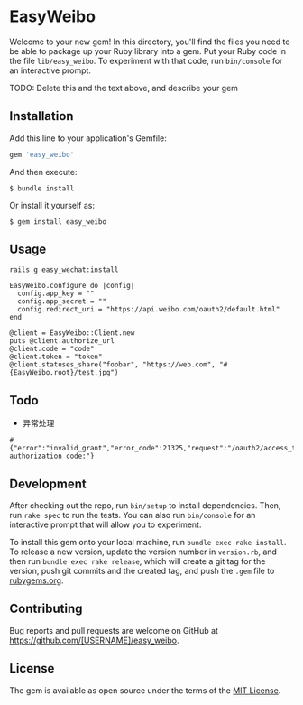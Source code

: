 # EasyWeibo

Welcome to your new gem! In this directory, you'll find the files you need to be able to package up your Ruby library into a gem. Put your Ruby code in the file `lib/easy_weibo`. To experiment with that code, run `bin/console` for an interactive prompt.

TODO: Delete this and the text above, and describe your gem

## Installation

Add this line to your application's Gemfile:

```ruby
gem 'easy_weibo'
```

And then execute:

    $ bundle install

Or install it yourself as:

    $ gem install easy_weibo

## Usage
```
rails g easy_wechat:install

EasyWeibo.configure do |config|
  config.app_key = ""
  config.app_secret = ""
  config.redirect_uri = "https://api.weibo.com/oauth2/default.html"
end

@client = EasyWeibo::Client.new
puts @client.authorize_url
@client.code = "code"
@client.token = "token"
@client.statuses_share("foobar", "https://web.com", "#{EasyWeibo.root}/test.jpg")
```

## Todo
+ 异常处理

```
# {"error":"invalid_grant","error_code":21325,"request":"/oauth2/access_token","error_uri":"/oauth2/access_token","error_description":"invalid authorization code:"}
```

## Development

After checking out the repo, run `bin/setup` to install dependencies. Then, run `rake spec` to run the tests. You can also run `bin/console` for an interactive prompt that will allow you to experiment.

To install this gem onto your local machine, run `bundle exec rake install`. To release a new version, update the version number in `version.rb`, and then run `bundle exec rake release`, which will create a git tag for the version, push git commits and the created tag, and push the `.gem` file to [rubygems.org](https://rubygems.org).

## Contributing

Bug reports and pull requests are welcome on GitHub at https://github.com/[USERNAME]/easy_weibo.

## License

The gem is available as open source under the terms of the [MIT License](https://opensource.org/licenses/MIT).
